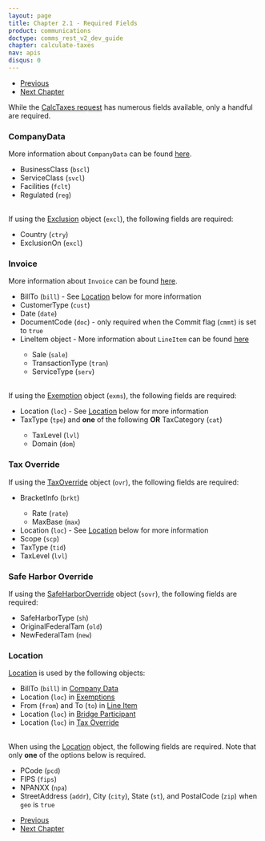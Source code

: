 ```yaml
---
layout: page
title: Chapter 2.1 - Required Fields
product: communications
doctype: comms_rest_v2_dev_guide
chapter: calculate-taxes
nav: apis
disqus: 0
---
```


<ul class="pager">
  <li class="previous"><a href="/communications/dev-guide_rest_v2/calculate-taxes/"><i class="glyphicon glyphicon-chevron-left"></i>Previous</a></li>
  <li class="next"><a href="/communications/dev-guide_rest_v2/commit-uncommit/">Next Chapter<i class="glyphicon glyphicon-chevron-right"></i></a></li>
</ul>

While the <a class="dev-guide-link" href="/communications/dev-guide_rest_v2/reference/calc-taxes-request/">CalcTaxes request</a> has numerous fields available, only a handful are required.  

<h3>CompanyData</h3>
More information about <code>CompanyData</code> can be found <a class="dev-guide-link" href="/communications/dev-guide_rest_v2/reference/company-data/">here</a>.
<ul class="dev-guide-list">
  <li>BusinessClass (<code>bscl</code>)</li>
  <li>ServiceClass (<code>svcl</code>)</li>
  <li>Facilities (<code>fclt</code>)</li>
  <li>Regulated (<code>reg</code>)</li>
</ul>

<br/>
If using the <a class="dev-guide-link" href="/communications/dev-guide_rest_v2/reference/exclusion/">Exclusion</a> object (<code>excl</code>), the following fields are required:
<ul class="dev-guide-list">
  <li>Country (<code>ctry</code>)</li>
  <li>ExclusionOn (<code>excl</code>)</li>
</ul>

<h3>Invoice</h3>
More information about <code>Invoice</code> can be found <a class="dev-guide-link" href="/communications/dev-guide_rest_v2/reference/invoice/">here</a>.
<ul class="dev-guide-list">
  <li>BillTo (<code>bill</code>) - See <a class="dev-guide-link" href="#location">Location</a> below for more information</li>
  <li>CustomerType (<code>cust</code>)</li>
  <li>Date (<code>date</code>)</li>
  <li>DocumentCode (<code>doc</code>) - only required when the Commit flag (<code>cmmt</code>) is set to <code>true</code></li>
  <li>LineItem object - More information about <code>LineItem</code> can be found <a class="dev-guide-link" href="/communications/dev-guide_rest_v2/reference/line-item/">here</a></li>
  <ul class="dev-guide-list">
    <li>Sale (<code>sale</code>)</li>
    <li>TransactionType (<code>tran</code>)</li>
    <li>ServiceType (<code>serv</code>)</li>
  </ul>
</ul>

<br/>
If using the <a class="dev-guide-link" href="/communications/dev-guide_rest_v2/reference/exemption/">Exemption</a> object (<code>exms</code>), the following fields are required:
<ul class="dev-guide-list">
  <li>Location (<code>loc</code>) - See <a class="dev-guide-link" href="#location">Location</a> below for more information</li>
  <li>TaxType (<code>tpe</code>) and <b>one</b> of the following <b>OR</b> TaxCategory (<code>cat</code>)</li>
  <ul class="dev-guide-list">
    <li>TaxLevel (<code>lvl</code>)</li>
    <li>Domain (<code>dom</code>)</li>
  </ul>
</ul>

<h3>Tax Override</h3>
If using the <a class="dev-guide-link" href="/communications/dev-guide_rest_v2/reference/tax-override/">TaxOverride</a> object (<code>ovr</code>), the following fields are required:
<ul class="dev-guide-list">
  <li> BracketInfo (<code>brkt</code>)</li>
  <ul class="dev-guide-list">
    <li>Rate (<code>rate</code>)</li>
    <li>MaxBase (<code>max</code>)</li>
  </ul>
  <li>Location (<code>loc</code>) - See <a class="dev-guide-link" href="#location">Location</a> below for more information</li>
  <li>Scope (<code>scp</code>)</li>
  <li>TaxType (<code>tid</code>)</li>
  <li>TaxLevel (<code>lvl</code>)</li>
</ul>

<h3>Safe Harbor Override</h3>
If using the <a class="dev-guide-link" href="/communications/dev-guide_rest_v2/reference/safe-harbor-override/">SafeHarborOverride</a> object (<code>sovr</code>), the following fields are required:
<ul class="dev-guide-list">
  <li>SafeHarborType (<code>sh</code>)</li>
  <li>OriginalFederalTam (<code>old</code>)</li>
  <li>NewFederalTam (<code>new</code>)</li>
</ul>

<h3 id="location">Location</h3>
<a class="dev-guide-link" href="/communications/dev-guide_rest_v2/reference/location/">Location</a> is used by the following objects:
<ul class="dev-guide-list">
  <li>BillTo (<code>bill</code>) in <a class="dev-guide-link" href="/communications/dev-guide_rest_v2/reference/company-data/">Company Data</a></li>
  <li>Location (<code>loc</code>) in <a class="dev-guide-link" href="/communications/dev-guide_rest_v2/reference/exemption/">Exemptions</a></li>
  <li>From (<code>from</code>) and To (<code>to</code>) in <a class="dev-guide-link" href="/communications/dev-guide_rest_v2/reference/line-item/">Line Item</a></li>
  <li>Location (<code>loc</code>) in <a class="dev-guide-link" href="/communications/dev-guide_rest_v2/reference/bridge-participant/">Bridge Participant</a></li>
  <li>Location (<code>loc</code>) in <a class="dev-guide-link" href="/communications/dev-guide_rest_v2/reference/tax-override/">Tax Override</a></li>
</ul>

<br/>
When using the <a class="dev-guide-link" href="/communications/dev-guide_rest_v2/reference/location/">Location</a> object, the following fields are required.  Note that only <b>one</b> of the options below is required.
<ul class="dev-guide-list">
  <li>PCode (<code>pcd</code>)</li>
  <li>FIPS (<code>fips</code>)</li>
  <li>NPANXX (<code>npa</code>)</li>
  <li>StreetAddress (<code>addr</code>), City (<code>city</code>), State (<code>st</code>), and PostalCode (<code>zip</code>) when <code>geo</code> is <code>true</code></li>
</ul>

<ul class="pager">
  <li class="previous"><a href="/communications/dev-guide_rest_v2/calculate-taxes/"><i class="glyphicon glyphicon-chevron-left"></i>Previous</a></li>
  <li class="next"><a href="/communications/dev-guide_rest_v2/commit-uncommit/">Next Chapter<i class="glyphicon glyphicon-chevron-right"></i></a></li>
</ul>